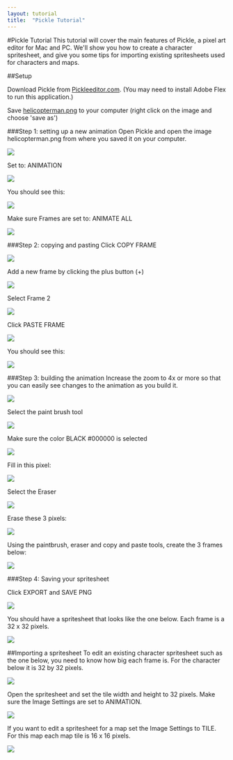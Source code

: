 ```yaml
---
layout: tutorial
title:  "Pickle Tutorial"
---
```


#Pickle Tutorial
This tutorial will cover the main features of Pickle, a pixel art editor for Mac and PC. We'll show you how to create a character spritesheet, and give you some tips for importing existing spritesheets used for characters and maps. 

##Setup

Download Pickle from [Pickleeditor.com][Pickle].
(You may need to install Adobe Flex to run this application.)

Save [helicopterman.png][Helicopter] to your computer (right click on the image and choose 'save as')

###Step 1: setting up a new animation
Open Pickle and open the image helicopterman.png from where you saved it on your computer.

![](../images/pickle1.png)

Set to: ANIMATION

![](../images/pickle2.png)

You should see this: 

![](../images/pickle3.png)

Make sure Frames are set to: ANIMATE ALL

![](../images/pickle4.png)

###Step 2: copying and pasting
Click COPY FRAME

![](../images/pickle5.png)

Add a new frame by clicking the plus button (+)

![](../images/pickle6.png)

Select Frame 2

![](../images/pickle7.png)

Click PASTE FRAME

![](../images/pickle8.png)

You should see this:

![](../images/pickle9.png)

###Step 3: building the animation
Increase the zoom to 4x or more so that you can easily see changes to the animation as you build it.

![](../images/pickle10.png)

Select the paint brush tool

![](../images/pickle11.png)

Make sure the color BLACK #000000 is selected

![](../images/pickle12.png)

Fill in this pixel:

![](../images/pickle13.png)

Select the Eraser

![](../images/pickle14.png)

Erase these 3 pixels:

![](../images/pickle15.png)

Using the paintbrush, eraser and copy and paste tools, create the 3 frames below:

![](../images/pickle16.png)

###Step 4: Saving your spritesheet

Click EXPORT and SAVE PNG

![](../images/pickle17.png)

You should have a spritesheet that looks like the one below. Each frame is a 32 x 32 pixels.

![](../images/pickle18.png)


##Importing a spritesheet
To edit an existing character spritesheet such as the one below, you need to know how big each frame is. For the character below it is 32 by 32 pixels.

![](../images/pickle-example-character.png)

Open the spritesheet and set the tile width and height to 32 pixels. Make sure the Image Settings are set to ANIMATION.

![](../images/pickle-importing-character.png)

If you want to edit a spritesheet for a map set the Image Settings to TILE. For this map each map tile is 16 x 16 pixels.

![](../images/pickle-importing-tiles.png)


[Pickle]: https://pickleeditor.com
[Helicopter]: http://bit.ly/dojosprite1

